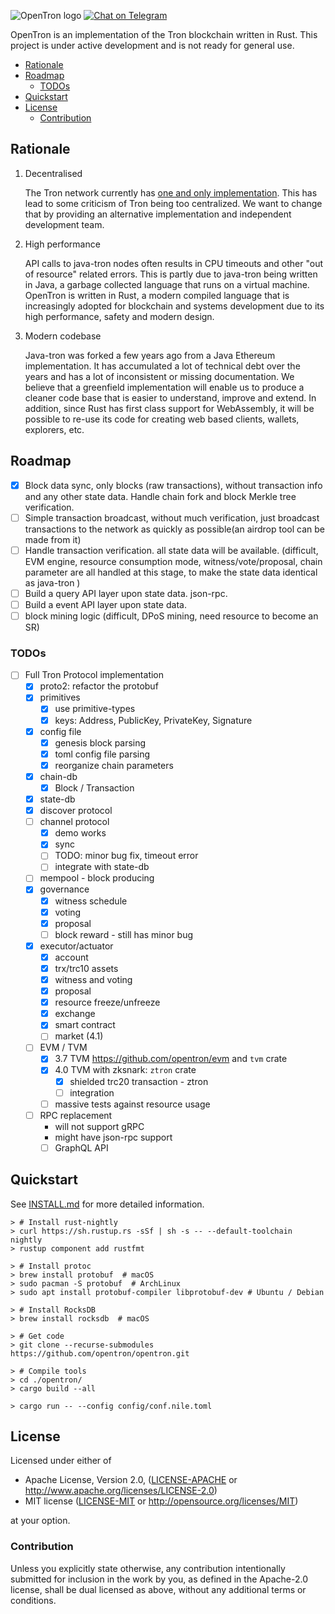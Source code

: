 ![OpenTron logo](https://github.com/opentron/press-kit/raw/master/logos/logo-w-typeface-white-1100x300.png)
[![Chat on Telegram](https://img.shields.io/badge/opentron-Chat%20on%20Telegram-blue)](https://t.me/opentron)

OpenTron is an implementation of the Tron blockchain written in Rust. This project is under active development and is
not ready for general use.

<!-- START doctoc generated TOC please keep comment here to allow auto update -->
<!-- DON'T EDIT THIS SECTION, INSTEAD RE-RUN doctoc TO UPDATE -->

- [Rationale](#rationale)
- [Roadmap](#roadmap)
  - [TODOs](#todos)
- [Quickstart](#quickstart)
- [License](#license)
  - [Contribution](#contribution)

<!-- END doctoc generated TOC please keep comment here to allow auto update -->

## Rationale

1. Decentralised

   The Tron network currently has [one and only implementation](https://github.com/tronprotocol/java-tron). This
   has lead to some criticism of Tron being too centralized. We want to change that by providing an alternative
   implementation and independent development team.

2. High performance

   API calls to java-tron nodes often results in CPU timeouts and other "out of resource" related errors. This is partly
   due to java-tron being written in Java, a garbage collected language that runs on a virtual machine. OpenTron is
   written in Rust, a modern compiled language that is increasingly adopted for blockchain and systems development due
   to its high performance, safety and modern design.

3. Modern codebase

   Java-tron was forked a few years ago from a Java Ethereum implementation. It has accumulated a lot of technical debt
   over the years and has a lot of inconsistent or missing documentation. We believe that a greenfield implementation
   will enable us to produce a cleaner code base that is easier to understand, improve and extend. In addition, since
   Rust has first class support for WebAssembly, it will be possible to re-use its code for creating web based clients,
   wallets, explorers, etc.

## Roadmap

- [x] Block data sync, only blocks (raw transactions), without transaction info and any other state data. Handle chain fork and block Merkle tree verification.
- [ ] Simple transaction broadcast, without much verification, just broadcast transactions to the network as quickly as possible(an airdrop tool can be made from it)
- [ ] Handle transaction verification. all state data will be available. (difficult, EVM engine, resource consumption mode, witness/vote/proposal, chain parameter are all handled at this stage, to make the state data identical as java-tron )
- [ ] Build a query API layer upon state data. json-rpc.
- [ ] Build a event API layer upon state data.
- [ ] block mining logic (difficult, DPoS mining, need resource to become an SR)

### TODOs

- [ ] Full Tron Protocol implementation
  - [x] proto2: refactor the protobuf
  - [x] primitives
    - [x] use primitive-types
    - [x] keys: Address, PublicKey, PrivateKey, Signature
  - [x] config file
    - [x] genesis block parsing
    - [x] toml config file parsing
    - [x] reorganize chain parameters
  - [x] chain-db
    - [x] Block / Transaction
  - [x] state-db
  - [x] discover protocol
  - [ ] channel protocol
    - [x] demo works
    - [x] sync
    - [ ] TODO: minor bug fix, timeout error
    - [ ] integrate with state-db
  - [ ] mempool - block producing
  - [x] governance
    - [x] witness schedule
    - [x] voting
    - [x] proposal
    - [ ] block reward - still has minor bug
  - [x] executor/actuator
    - [x] account
    - [x] trx/trc10 assets
    - [x] witness and voting
    - [x] proposal
    - [x] resource freeze/unfreeze
    - [x] exchange
    - [x] smart contract
    - [ ] market (4.1)
  - [ ] EVM / TVM
    - [x] 3.7 TVM <https://github.com/opentron/evm> and `tvm` crate
    - [x] 4.0 TVM with zksnark: `ztron` crate
      - [x] shielded trc20 transaction - ztron
      - [ ] integration
    - [ ] massive tests against resource usage
  - [ ] RPC replacement
    - will not support gRPC
    - might have json-rpc support
    - [ ] GraphQL API

## Quickstart

See [INSTALL.md](./INSTALL.md) for more detailed information.

```console
> # Install rust-nightly
> curl https://sh.rustup.rs -sSf | sh -s -- --default-toolchain nightly
> rustup component add rustfmt

> # Install protoc
> brew install protobuf  # macOS
> sudo pacman -S protobuf  # ArchLinux
> sudo apt install protobuf-compiler libprotobuf-dev # Ubuntu / Debian

> # Install RocksDB
> brew install rocksdb  # macOS

> # Get code
> git clone --recurse-submodules https://github.com/opentron/opentron.git

> # Compile tools
> cd ./opentron/
> cargo build --all

> cargo run -- --config config/conf.nile.toml
```

## License

Licensed under either of

- Apache License, Version 2.0, ([LICENSE-APACHE](LICENSE-APACHE) or <http://www.apache.org/licenses/LICENSE-2.0>)
- MIT license ([LICENSE-MIT](LICENSE-MIT) or <http://opensource.org/licenses/MIT>)

at your option.

### Contribution

Unless you explicitly state otherwise, any contribution intentionally submitted
for inclusion in the work by you, as defined in the Apache-2.0 license, shall be dual licensed as above, without any
additional terms or conditions.
